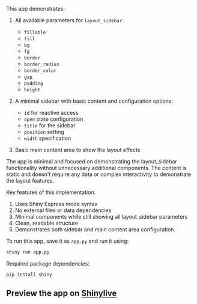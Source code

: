 This app demonstrates:

1. All available parameters for `layout_sidebar`:
   - `fillable`
   - `fill`
   - `bg`
   - `fg`
   - `border`
   - `border_radius`
   - `border_color`
   - `gap`
   - `padding`
   - `height`

2. A minimal sidebar with basic content and configuration options:
   - `id` for reactive access
   - `open` state configuration
   - `title` for the sidebar
   - `position` setting
   - `width` specification

3. Basic main content area to show the layout effects

The app is minimal and focused on demonstrating the layout_sidebar functionality without unnecessary additional components. The content is static and doesn't require any data or complex interactivity to demonstrate the layout features.

Key features of this implementation:
1. Uses Shiny Express mode syntax
2. No external files or data dependencies
3. Minimal components while still showing all layout_sidebar parameters
4. Clean, readable structure
5. Demonstrates both sidebar and main content area configuration

To run this app, save it as `app.py` and run it using:
```bash
shiny run app.py
```

Required package dependencies:
```bash
pip install shiny
```
## Preview the app on [Shinylive](https://shinylive.io/py/app/#h=0&code=NobwRAdghgtgpmAXAAjFADugdOgnmAGlQGMB7CAFzkqVQDMAnUmZAZwAsBLCXZTmdKQYVkDOFGIVOANzgAdCI2ZsuPLHAAe6Ma1Z8BQkd3QBXCkROciYiABM4DBQoDEyAApQA5nGSl0U8j06IWQoZBghHzIBABs4KmQYqFxSMwVLHC84AH0-ClYACikKOIBeOTAAGWTUkQBlTnsAIygGZAAROAiKojpOGKSmsoAVBhM4AEonCFcAWShuRJqzZBNWbk8llLNs9ebW5AB3Tgp2UIHkQV1OIZ90Vth4h1YFY9PVziwk7YpdxrgWgwChNEApkODkK4Gvs2mRKNQKGCIW8zhk9gDWgUkRCIY1ymB7BE-jCeticb50NR8fZWABrCh+UkQckQ4plCrQjFtYYnOJMlngq4nTjkfFxOiIwhknHHWynfEAZgADEr0Bp+QKmp58c46AAOOgATjoUA1LLo2oqzgATABGa0AVmthrN5KaQnsDFKo3GBGlEPutlsG3xtrEMAqZJB-vBGRgrVptlIhwgWLAwy4ek4enRgOQcKolGQhMCFAYUCkEE2px831qFSmzIFGSaQMbAo+WFbwJjneMO1YMX+QIqEB6yAqADkTDAmg5fHRkE1uC9COFuKVbUR4xpSg6lURpFAYuNSsr283Pv3fsR2HBiLT3Rpsp4mCZ0Fimx3wRU8iKIKufpft+FQAMLsKQpCsD4f6BKCUrAR2t6kJwxBwKwpTABUADy-j-sgACC444Xh5DIAAQsRYC4QEzKgRUAC6QHfhC0FxJIcC2JhJG0YRjG9heLJxgmSYpmmGY+LmBzEFAzJzsgDKeJ4cS2L4zI0vSfihHY4SkMufJgI2ZJzAszIFgioRiKawEop2MkMLYwKgohEIZPZtjZHeUCemm8yLKB5CFiIBFWQ2vbCQwibJqmFQZtmxZdKW5ZUHoNbhKZ+aBRZrTiAuCl3ls9aGeFnzdoJ5IRVFYlTqQUhoflPjBAMyYbMgdDiBQJg6PB5UyicqKfBQXisFgJgxE5vY4hkQ2eCNQ5pgASuhggATIkn-HmpwVvmslLj4inKZxYUuUJg3DV8nBpqBawMiwrAULgQ5VnwzJSY4xUnRVZ2zRdaYAJLwuWkhrS9pj5C9bAba0x0sbG31zZdYGtLYAC0LTQap8aLOZlAw7D03nfNOEMJ4smcAAXpxhUrPdYySF18gfb2AACNiejgMS1b29iLpminljAE2fTi-CCMIyAQDOeChHoEDoJNuIGOL8YUOgnMlDcOC4GrtUy5cMSIsLEIK+CrgAOLUA4FaSbAas+LYFbWbDxaO8gpQS9g5Z2MwWAQEI8bjbaKpENaB7IKHSq9QKJuQsgoFWQkaV86Qr6wDHfSeEQUAaG7+sUFgrAmE0Ov5D2RvgtnWB8wUDtDUQy4AaU16+8CUcspX0G-GycBpnUttxMgAAS2b82nH3Ox38TZBogxwONFQAGrHuMeMsZPvyPVAc7z2AABiYgAI7jBAxC4KvIHl6I8RdcyGdgAAvgxQA)
